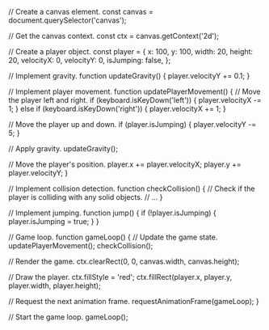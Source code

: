 // Create a canvas element.
const canvas = document.querySelector('canvas');

// Get the canvas context.
const ctx = canvas.getContext('2d');

// Create a player object.
const player = {
  x: 100,
  y: 100,
  width: 20,
  height: 20,
  velocityX: 0,
  velocityY: 0,
  isJumping: false,
};

// Implement gravity.
function updateGravity() {
  player.velocityY += 0.1;
}

// Implement player movement.
function updatePlayerMovement() {
  // Move the player left and right.
  if (keyboard.isKeyDown('left')) {
    player.velocityX -= 1;
  } else if (keyboard.isKeyDown('right')) {
    player.velocityX += 1;
  }

  // Move the player up and down.
  if (player.isJumping) {
    player.velocityY -= 5;
  }

  // Apply gravity.
  updateGravity();

  // Move the player's position.
  player.x += player.velocityX;
  player.y += player.velocityY;
}

// Implement collision detection.
function checkCollision() {
  // Check if the player is colliding with any solid objects.
  // ...
}

// Implement jumping.
function jump() {
  if (!player.isJumping) {
    player.isJumping = true;
  }
}

// Game loop.
function gameLoop() {
  // Update the game state.
  updatePlayerMovement();
  checkCollision();

  // Render the game.
  ctx.clearRect(0, 0, canvas.width, canvas.height);

  // Draw the player.
  ctx.fillStyle = 'red';
  ctx.fillRect(player.x, player.y, player.width, player.height);

  // Request the next animation frame.
  requestAnimationFrame(gameLoop);
}

// Start the game loop.
gameLoop();
